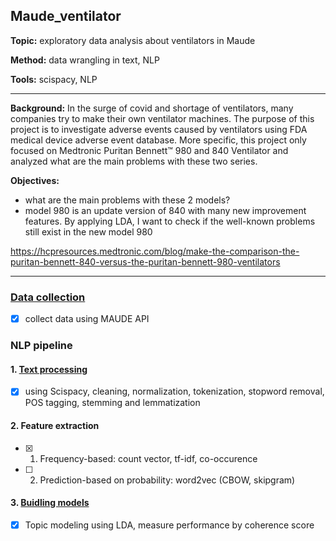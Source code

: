 ## Maude_ventilator

**Topic:** exploratory data analysis about ventilators in Maude

**Method:** data wrangling in text, NLP

**Tools:** scispacy, NLP
   
<hr />

**Background:** In the surge of covid and shortage of ventilators, many companies try to make their own ventilator machines. The purpose of this project is to investigate adverse events caused by ventilators using FDA medical device adverse event database. More specific, this project only focused on Medtronic Puritan Bennett™ 980 and 840 Ventilator and analyzed what are the main problems with these two series. 


**Objectives:** 
- what are the main problems with these 2 models? 
- model 980 is an update version of 840 with many new improvement features. By applying LDA, I want to check if the well-known problems still exist in the new model 980

https://hcpresources.medtronic.com/blog/make-the-comparison-the-puritan-bennett-840-versus-the-puritan-bennett-980-ventilators


<hr />

### [Data collection](https://github.com/ThanhNguyen93/maude_ventilator/tree/master/1_data_collection)
- [x] collect data using MAUDE API

### NLP pipeline
#### 1. [Text processing](https://github.com/ThanhNguyen93/maude_ventilator/tree/master/2_text_processing)
- [x] using Scispacy, cleaning, normalization, tokenization, stopword removal, POS tagging, stemming and lemmatization

#### 2. Feature extraction
- [x] 1. Frequency-based: count vector, tf-idf, co-occurence
- [ ] 2. Prediction-based on probability: word2vec (CBOW, skipgram)
  
#### 3. [Buidling models](https://github.com/ThanhNguyen93/maude_ventilator/tree/master/3_building_model)
- [x] Topic modeling using LDA, measure performance by coherence score
